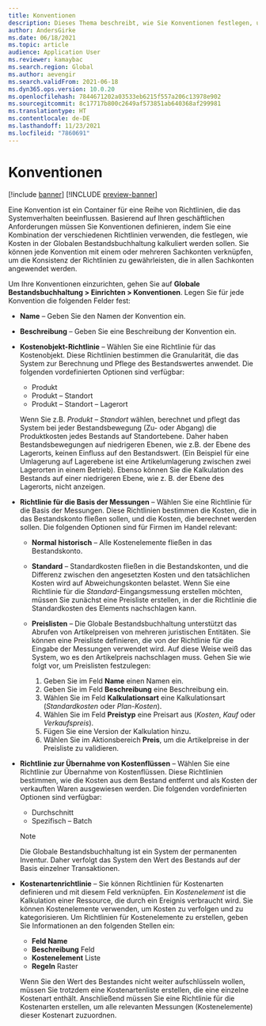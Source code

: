 ```yaml
---
title: Konventionen
description: Dieses Thema beschreibt, wie Sie Konventionen festlegen, um zu bestimmen, wie die Kalkulation in der Globalen Bestandsbuchhaltung erfolgen soll.
author: AndersGirke
ms.date: 06/18/2021
ms.topic: article
audience: Application User
ms.reviewer: kamaybac
ms.search.region: Global
ms.author: aevengir
ms.search.validFrom: 2021-06-18
ms.dyn365.ops.version: 10.0.20
ms.openlocfilehash: 7844671202a03533eb6215f557a206c13978e902
ms.sourcegitcommit: 8c17717b800c2649af573851ab640368af299981
ms.translationtype: HT
ms.contentlocale: de-DE
ms.lasthandoff: 11/23/2021
ms.locfileid: "7860691"
---
```

# <a name="conventions"></a>Konventionen

[!include [banner](../includes/banner.md)]
[!INCLUDE [preview-banner](../includes/preview-banner.md)]
<!--KFM: Preview until 4/30/2022 -->

Eine Konvention ist ein Container für eine Reihe von Richtlinien, die das Systemverhalten beeinflussen. Basierend auf Ihren geschäftlichen Anforderungen müssen Sie Konventionen definieren, indem Sie eine Kombination der verschiedenen Richtlinien verwenden, die festlegen, wie Kosten in der Globalen Bestandsbuchhaltung kalkuliert werden sollen. Sie können jede Konvention mit einem oder mehreren Sachkonten verknüpfen, um die Konsistenz der Richtlinien zu gewährleisten, die in allen Sachkonten angewendet werden.

Um Ihre Konventionen einzurichten, gehen Sie auf **Globale Bestandsbuchhaltung \> Einrichten \> Konventionen**. Legen Sie für jede Konvention die folgenden Felder fest:

- **Name** – Geben Sie den Namen der Konvention ein.
- **Beschreibung** – Geben Sie eine Beschreibung der Konvention ein.
- **Kostenobjekt-Richtlinie** – Wählen Sie eine Richtlinie für das Kostenobjekt. Diese Richtlinien bestimmen die Granularität, die das System zur Berechnung und Pflege des Bestandswertes anwendet. Die folgenden vordefinierten Optionen sind verfügbar:

    - Produkt
    - Produkt – Standort
    - Produkt – Standort – Lagerort

    Wenn Sie z.B. *Produkt – Standort* wählen, berechnet und pflegt das System bei jeder Bestandsbewegung (Zu- oder Abgang) die Produktkosten jedes Bestands auf Standortebene. Daher haben Bestandsbewegungen auf niedrigeren Ebenen, wie z.B. der Ebene des Lagerorts, keinen Einfluss auf den Bestandswert. (Ein Beispiel für eine Umlagerung auf Lagerebene ist eine Artikelumlagerung zwischen zwei Lagerorten in einem Betrieb). Ebenso können Sie die Kalkulation des Bestands auf einer niedrigeren Ebene, wie z. B. der Ebene des Lagerorts, nicht anzeigen.

- **Richtlinie für die Basis der Messungen** – Wählen Sie eine Richtlinie für die Basis der Messungen. Diese Richtlinien bestimmen die Kosten, die in das Bestandskonto fließen sollen, und die Kosten, die berechnet werden sollen. Die folgenden Optionen sind für Firmen im Handel relevant:

    - **Normal historisch** – Alle Kostenelemente fließen in das Bestandskonto.
    - **Standard** – Standardkosten fließen in die Bestandskonten, und die Differenz zwischen den angesetzten Kosten und den tatsächlichen Kosten wird auf Abweichungskonten belastet. Wenn Sie eine Richtlinie für die *Standard*-Eingangsmessung erstellen möchten, müssen Sie zunächst eine Preisliste erstellen, in der die Richtlinie die Standardkosten des Elements nachschlagen kann.
    - **Preislisten** – Die Globale Bestandsbuchhaltung unterstützt das Abrufen von Artikelpreisen von mehreren juristischen Entitäten. Sie können eine Preisliste definieren, die von der Richtlinie für die Eingabe der Messungen verwendet wird. Auf diese Weise weiß das System, wo es den Artikelpreis nachschlagen muss. Gehen Sie wie folgt vor, um Preislisten festzulegen:

        1. Geben Sie im Feld **Name** einen Namen ein.
        1. Geben Sie im Feld **Beschreibung** eine Beschreibung ein.
        1. Wählen Sie im Feld **Kalkulationsart** eine Kalkulationsart (*Standardkosten* oder *Plan-Kosten*).
        1. Wählen Sie im Feld **Preistyp** eine Preisart aus (*Kosten*, *Kauf* oder *Verkaufspreis*).
        1. Fügen Sie eine Version der Kalkulation hinzu.
        1. Wählen Sie im Aktionsbereich **Preis**, um die Artikelpreise in der Preisliste zu validieren.

- **Richtlinie zur Übernahme von Kostenflüssen** – Wählen Sie eine Richtlinie zur Übernahme von Kostenflüssen. Diese Richtlinien bestimmen, wie die Kosten aus dem Bestand entfernt und als Kosten der verkauften Waren ausgewiesen werden. Die folgenden vordefinierten Optionen sind verfügbar:

    - Durchschnitt
    - Spezifisch – Batch

    > [!NOTE]
    > Die Globale Bestandsbuchhaltung ist ein System der permanenten Inventur. Daher verfolgt das System den Wert des Bestands auf der Basis einzelner Transaktionen.

- **Kostenartenrichtlinie** – Sie können Richtlinien für Kostenarten definieren und mit diesem Feld verknüpfen. Ein *Kostenelement* ist die Kalkulation einer Ressource, die durch ein Ereignis verbraucht wird. Sie können Kostenelemente verwenden, um Kosten zu verfolgen und zu kategorisieren. Um Richtlinien für Kostenelemente zu erstellen, geben Sie Informationen an den folgenden Stellen ein:

    - **Feld Name**
    - **Beschreibung** Feld
    - **Kostenelement** Liste
    - **Regeln** Raster

    Wenn Sie den Wert des Bestandes nicht weiter aufschlüsseln wollen, müssen Sie trotzdem eine Kostenartenliste erstellen, die eine einzelne Kostenart enthält. Anschließend müssen Sie eine Richtlinie für die Kostenarten erstellen, um alle relevanten Messungen (Kostenelemente) dieser Kostenart zuzuordnen.
